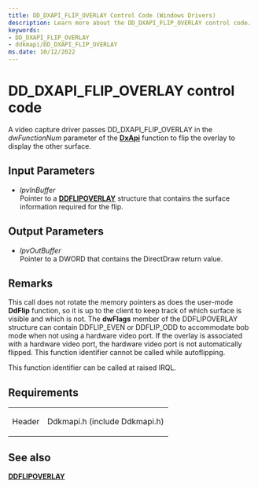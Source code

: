 ```yaml
---
title: DD_DXAPI_FLIP_OVERLAY Control Code (Windows Drivers)
description: Learn more about the DD_DXAPI_FLIP_OVERLAY control code.
keywords:
- DD_DXAPI_FLIP_OVERLAY
- ddkmapi/DD_DXAPI_FLIP_OVERLAY
ms.date: 10/12/2022
---
```


# DD\_DXAPI\_FLIP\_OVERLAY control code

A video capture driver passes DD\_DXAPI\_FLIP\_OVERLAY in the *dwFunctionNum* parameter of the [**DxApi**](/windows-hardware/drivers/ddi/dxapi/nf-dxapi-dxapi) function to flip the overlay to display the other surface.

## Input Parameters

- *lpvInBuffer*  
    Pointer to a [**DDFLIPOVERLAY**](/windows/win32/api/ddkmapi/ns-ddkmapi-ddflipoverlay) structure that contains the surface information required for the flip.

## Output Parameters

- *lpvOutBuffer*  
    Pointer to a DWORD that contains the DirectDraw return value.

## Remarks

This call does not rotate the memory pointers as does the user-mode **DdFlip** function, so it is up to the client to keep track of which surface is visible and which is not. The **dwFlags** member of the DDFLIPOVERLAY structure can contain DDFLIP\_EVEN or DDFLIP\_ODD to accommodate bob mode when not using a hardware video port. If the overlay is associated with a hardware video port, the hardware video port is not automatically flipped. This function identifier cannot be called while autoflipping.

This function identifier can be called at raised IRQL.

## Requirements

<table>
<tbody>
<tr class="odd">
<td><p>Header</p></td>
<td>Ddkmapi.h (include Ddkmapi.h)</td>
</tr>
</tbody>
</table>

## See also

[**DDFLIPOVERLAY**](/windows/win32/api/ddkmapi/ns-ddkmapi-ddflipoverlay)
